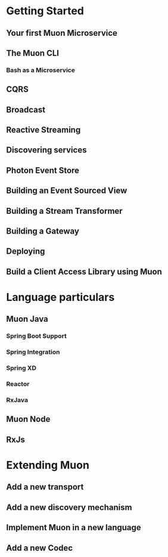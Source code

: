 
# Getting Started

## Your first Muon Microservice

## The Muon CLI
### Bash as a Microservice
## CQRS
## Broadcast  
## Reactive Streaming
## Discovering services

## Photon Event Store
## Building an Event Sourced View
## Building a Stream Transformer
## Building a Gateway
## Deploying
## Build a Client Access Library using Muon


# Language particulars
## Muon Java 

### Spring Boot Support
### Spring Integration
### Spring XD
### Reactor
### RxJava

## Muon Node
## RxJs


# Extending Muon
## Add a new transport
## Add a new discovery mechanism
## Implement Muon in a new language
## Add a new Codec


